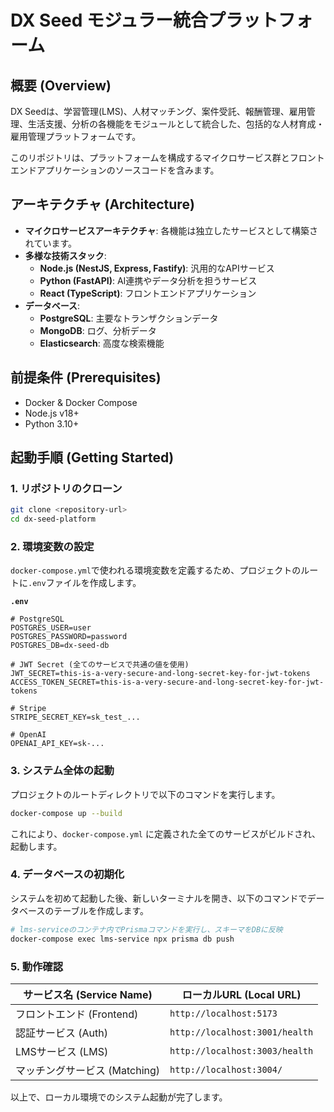 # DX Seed モジュラー統合プラットフォーム

## 概要 (Overview)

DX Seedは、学習管理(LMS)、人材マッチング、案件受託、報酬管理、雇用管理、生活支援、分析の各機能をモジュールとして統合した、包括的な人材育成・雇用管理プラットフォームです。

このリポジトリは、プラットフォームを構成するマイクロサービス群とフロントエンドアプリケーションのソースコードを含みます。

## アーキテクチャ (Architecture)

- **マイクロサービスアーキテクチャ**: 各機能は独立したサービスとして構築されています。
- **多様な技術スタック**:
  - **Node.js (NestJS, Express, Fastify)**: 汎用的なAPIサービス
  - **Python (FastAPI)**: AI連携やデータ分析を担うサービス
  - **React (TypeScript)**: フロントエンドアプリケーション
- **データベース**:
  - **PostgreSQL**: 主要なトランザクションデータ
  - **MongoDB**: ログ、分析データ
  - **Elasticsearch**: 高度な検索機能

## 前提条件 (Prerequisites)

- Docker & Docker Compose
- Node.js v18+
- Python 3.10+

## 起動手順 (Getting Started)

### 1. リポジトリのクローン
```bash
git clone <repository-url>
cd dx-seed-platform
```

### 2. 環境変数の設定
`docker-compose.yml`で使われる環境変数を定義するため、プロジェクトのルートに`.env`ファイルを作成します。

**`.env`**
```env
# PostgreSQL
POSTGRES_USER=user
POSTGRES_PASSWORD=password
POSTGRES_DB=dx-seed-db

# JWT Secret (全てのサービスで共通の値を使用)
JWT_SECRET=this-is-a-very-secure-and-long-secret-key-for-jwt-tokens
ACCESS_TOKEN_SECRET=this-is-a-very-secure-and-long-secret-key-for-jwt-tokens

# Stripe
STRIPE_SECRET_KEY=sk_test_...

# OpenAI
OPENAI_API_KEY=sk-...
```

### 3. システム全体の起動
プロジェクトのルートディレクトリで以下のコマンドを実行します。

```bash
docker-compose up --build
```
これにより、`docker-compose.yml` に定義された全てのサービスがビルドされ、起動します。

### 4. データベースの初期化
システムを初めて起動した後、新しいターミナルを開き、以下のコマンドでデータベースのテーブルを作成します。

```bash
# lms-serviceのコンテナ内でPrismaコマンドを実行し、スキーマをDBに反映
docker-compose exec lms-service npx prisma db push
```

### 5. 動作確認

| サービス名 (Service Name) | ローカルURL (Local URL) |
| ------------------- | --------------------------- |
| フロントエンド (Frontend) | `http://localhost:5173` |
| 認証サービス (Auth) | `http://localhost:3001/health` |
| LMSサービス (LMS) | `http://localhost:3003/health` |
| マッチングサービス (Matching) | `http://localhost:3004/` |

以上で、ローカル環境でのシステム起動が完了します。